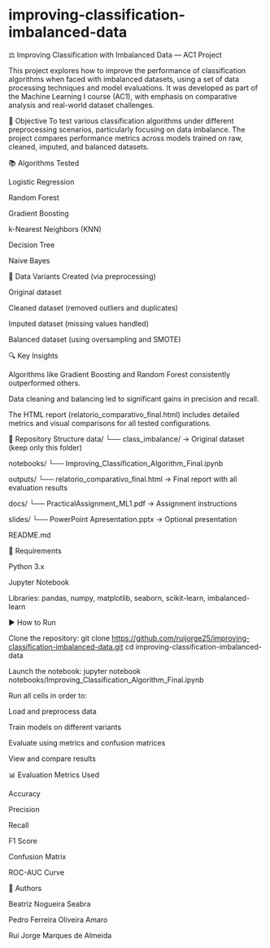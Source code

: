 # improving-classification-imbalanced-data
⚖️ Improving Classification with Imbalanced Data — AC1 Project

This project explores how to improve the performance of classification algorithms when faced with imbalanced datasets, using a set of data processing techniques and model evaluations. It was developed as part of the Machine Learning I course (AC1), with emphasis on comparative analysis and real-world dataset challenges.

🎯 Objective
To test various classification algorithms under different preprocessing scenarios, particularly focusing on data imbalance. The project compares performance metrics across models trained on raw, cleaned, imputed, and balanced datasets.

📚 Algorithms Tested

Logistic Regression

Random Forest

Gradient Boosting

k-Nearest Neighbors (KNN)

Decision Tree

Naive Bayes

🧪 Data Variants Created (via preprocessing)

Original dataset

Cleaned dataset (removed outliers and duplicates)

Imputed dataset (missing values handled)

Balanced dataset (using oversampling and SMOTE)

🔍 Key Insights

Algorithms like Gradient Boosting and Random Forest consistently outperformed others.

Data cleaning and balancing led to significant gains in precision and recall.

The HTML report (relatorio_comparativo_final.html) includes detailed metrics and visual comparisons for all tested configurations.

📁 Repository Structure
data/
└── class_imbalance/ → Original dataset (keep only this folder)

notebooks/
└── Improving_Classification_Algorithm_Final.ipynb

outputs/
└── relatorio_comparativo_final.html → Final report with all evaluation results

docs/
└── PracticalAssignment_ML1.pdf → Assignment instructions

slides/
└── PowerPoint Apresentation.pptx → Optional presentation

README.md

🧰 Requirements

Python 3.x

Jupyter Notebook

Libraries: pandas, numpy, matplotlib, seaborn, scikit-learn, imbalanced-learn

▶️ How to Run

Clone the repository:
git clone https://github.com/ruijorge25/improving-classification-imbalanced-data.git
cd improving-classification-imbalanced-data

Launch the notebook:
jupyter notebook notebooks/Improving_Classification_Algorithm_Final.ipynb

Run all cells in order to:

Load and preprocess data

Train models on different variants

Evaluate using metrics and confusion matrices

View and compare results

📊 Evaluation Metrics Used

Accuracy

Precision

Recall

F1 Score

Confusion Matrix

ROC-AUC Curve

👥 Authors

Beatriz Nogueira Seabra

Pedro Ferreira Oliveira Amaro

Rui Jorge Marques de Almeida
